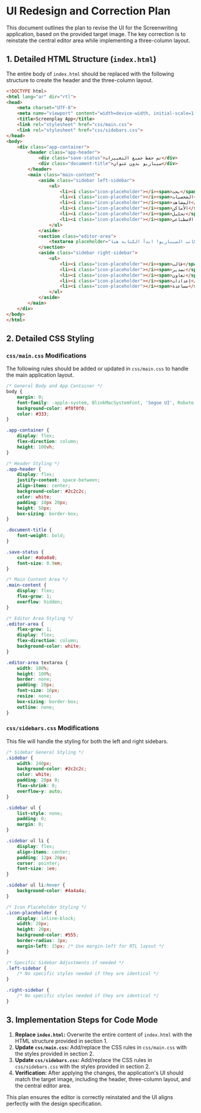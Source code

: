 # UI Redesign and Correction Plan

This document outlines the plan to revise the UI for the Screenwriting application, based on the provided target image. The key correction is to reinstate the central editor area while implementing a three-column layout.

## 1. Detailed HTML Structure (`index.html`)

The entire body of `index.html` should be replaced with the following structure to create the header and the three-column layout.

```html
<!DOCTYPE html>
<html lang="ar" dir="rtl">
<head>
    <meta charset="UTF-8">
    <meta name="viewport" content="width=device-width, initial-scale=1.0">
    <title>Screenplay App</title>
    <link rel="stylesheet" href="css/main.css">
    <link rel="stylesheet" href="css/sidebars.css">
</head>
<body>
    <div class="app-container">
        <header class="app-header">
            <div class="save-status">تم حفظ جميع التغييرات</div>
            <div class="document-title">سيناريو بدون عنوان</div>
        </header>
        <main class="main-content">
            <aside class="sidebar left-sidebar">
                <ul>
                    <li><i class="icon-placeholder"></i><span>بحث</span></li>
                    <li><i class="icon-placeholder"></i><span>الشخصيات</span></li>
                    <li><i class="icon-placeholder"></i><span>المشاهد</span></li>
                    <li><i class="icon-placeholder"></i><span>الأماكن</span></li>
                    <li><i class="icon-placeholder"></i><span>تحليل</span></li>
                    <li><i class="icon-placeholder"></i><span>الكتابة بالذكاء الاصطناعي</span></li>
                </ul>
            </aside>
            <section class="editor-area">
                <textarea placeholder="مرحباً بك في كاتب السيناريو! ابدأ الكتابة هنا..."></textarea>
            </section>
            <aside class="sidebar right-sidebar">
                <ul>
                    <li><i class="icon-placeholder"></i><span>قالب</span></li>
                    <li><i class="icon-placeholder"></i><span>تصدير</span></li>
                    <li><i class="icon-placeholder"></i><span>تعاون</span></li>
                    <li><i class="icon-placeholder"></i><span>إعدادات</span></li>
                    <li><i class="icon-placeholder"></i><span>مساعدة</span></li>
                </ul>
            </aside>
        </main>
    </div>
</body>
</html>
```

## 2. Detailed CSS Styling

### `css/main.css` Modifications

The following rules should be added or updated in `css/main.css` to handle the main application layout.

```css
/* General Body and App Container */
body {
    margin: 0;
    font-family: -apple-system, BlinkMacSystemFont, 'Segoe UI', Roboto, Helvetica, Arial, sans-serif;
    background-color: #f0f0f0;
    color: #333;
}

.app-container {
    display: flex;
    flex-direction: column;
    height: 100vh;
}

/* Header Styling */
.app-header {
    display: flex;
    justify-content: space-between;
    align-items: center;
    background-color: #2c2c2c;
    color: white;
    padding: 10px 20px;
    height: 50px;
    box-sizing: border-box;
}

.document-title {
    font-weight: bold;
}

.save-status {
    color: #a0a0a0;
    font-size: 0.9em;
}

/* Main Content Area */
.main-content {
    display: flex;
    flex-grow: 1;
    overflow: hidden;
}

/* Editor Area Styling */
.editor-area {
    flex-grow: 1;
    display: flex;
    flex-direction: column;
    background-color: white;
}

.editor-area textarea {
    width: 100%;
    height: 100%;
    border: none;
    padding: 20px;
    font-size: 16px;
    resize: none;
    box-sizing: border-box;
    outline: none;
}
```

### `css/sidebars.css` Modifications

This file will handle the styling for both the left and right sidebars.

```css
/* Sidebar General Styling */
.sidebar {
    width: 240px;
    background-color: #2c2c2c;
    color: white;
    padding: 20px 0;
    flex-shrink: 0;
    overflow-y: auto;
}

.sidebar ul {
    list-style: none;
    padding: 0;
    margin: 0;
}

.sidebar ul li {
    display: flex;
    align-items: center;
    padding: 12px 20px;
    cursor: pointer;
    font-size: 1em;
}

.sidebar ul li:hover {
    background-color: #4a4a4a;
}

/* Icon Placeholder Styling */
.icon-placeholder {
    display: inline-block;
    width: 20px;
    height: 20px;
    background-color: #555;
    border-radius: 3px;
    margin-left: 15px; /* Use margin-left for RTL layout */
}

/* Specific Sidebar Adjustments if needed */
.left-sidebar {
    /* No specific styles needed if they are identical */
}

.right-sidebar {
    /* No specific styles needed if they are identical */
}
```

## 3. Implementation Steps for Code Mode

1.  **Replace `index.html`:** Overwrite the entire content of `index.html` with the HTML structure provided in section 1.
2.  **Update `css/main.css`:** Add/replace the CSS rules in `css/main.css` with the styles provided in section 2.
3.  **Update `css/sidebars.css`:** Add/replace the CSS rules in `css/sidebars.css` with the styles provided in section 2.
4.  **Verification:** After applying the changes, the application's UI should match the target image, including the header, three-column layout, and the central editor area.

This plan ensures the editor is correctly reinstated and the UI aligns perfectly with the design specification.